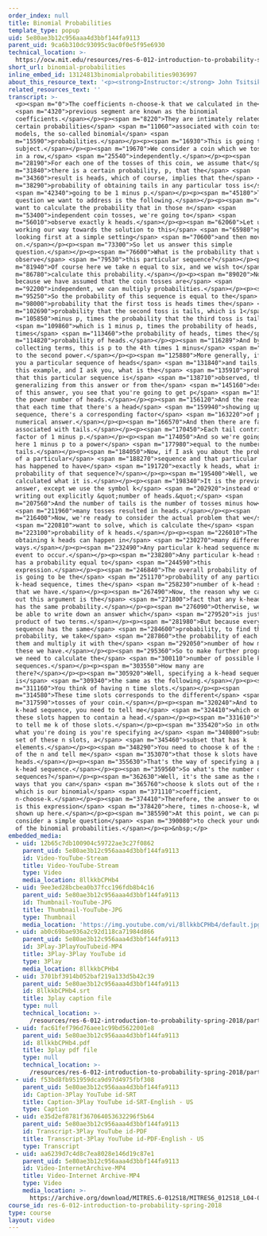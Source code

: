 ```yaml
---
order_index: null
title: Binomial Probabilities
template_type: popup
uid: 5e80ae3b12c956aaa4d3bbf144fa9113
parent_uid: 9ca6b310dc93095c9ac0f0e5f95e6930
technical_location: >-
  https://ocw.mit.edu/resources/res-6-012-introduction-to-probability-spring-2018/part-i-the-fundamentals/binomial-probabilities
short_url: binomial-probabilities
inline_embed_id: 13124813binomialprobabilities9036997
about_this_resource_text: '<p><strong>Instructor:</strong> John Tsitsiklis</p>'
related_resources_text: ''
transcript: >-
  <p><span m="0">The coefficients n-choose-k that we calculated in the</span>
  <span m="4320">previous segment are known as the binomial
  coefficients.</span></p><p><span m="8220">They are intimately related to
  certain probabilities</span> <span m="11060">associated with coin tossing
  models, the so-called binomial</span> <span
  m="15590">probabilities.</span></p><p><span m="16930">This is going to be our
  subject.</span></p><p><span m="19670">We consider a coin which we toss n times
  in a row,</span> <span m="25540">independently.</span></p><p><span
  m="28190">For each one of the tosses of this coin, we assume that</span> <span
  m="31840">there is a certain probability, p, that the</span> <span
  m="34360">result is heads, which of course, implies that the</span> <span
  m="38290">probability of obtaining tails in any particular toss is</span>
  <span m="42340">going to be 1 minus p.</span></p><p><span m="45180">The
  question we want to address is the following.</span></p><p><span m="49740">We
  want to calculate the probability that in those n</span> <span
  m="53400">independent coin tosses, we're going to</span> <span
  m="56010">observe exactly k heads.</span></p><p><span m="62060">Let us start
  working our way towards the solution to this</span> <span m="65980">problem by
  looking first at a simple setting</span> <span m="70600">and then move
  on.</span></p><p><span m="73300">So let us answer this simple
  question.</span></p><p><span m="76600">What is the probability that we
  observe</span> <span m="79530">this particular sequence?</span></p><p><span
  m="81940">Of course here we take n equal to six, and we wish to</span> <span
  m="86780">calculate this probability.</span></p><p><span m="89020">Now,
  because we have assumed that the coin tosses are</span> <span
  m="92200">independent, we can multiply probabilities.</span></p><p><span
  m="95250">So the probability of this sequence is equal to the</span> <span
  m="98000">probability that the first toss is heads times the</span> <span
  m="102690">probability that the second toss is tails, which is 1</span> <span
  m="105850">minus p, times the probability that the third toss is tails,</span>
  <span m="109860">which is 1 minus p, times the probability of heads,
  times</span> <span m="113460">the probability of heads, times the</span> <span
  m="114820">probability of heads.</span></p><p><span m="116289">And by
  collecting terms, this is p to the 4th times 1 minus</span> <span m="121290">p
  to the second power.</span></p><p><span m="125880">More generally, if I give
  you a particular sequence of heads</span> <span m="131840">and tails, as in
  this example, and I ask you, what is the</span> <span m="135910">probability
  that this particular sequence is</span> <span m="138710">observed, then by
  generalizing from this answer or from the</span> <span m="145160">derivation
  of this answer, you see that you're going to get p</span> <span m="151170">to
  the power number of heads.</span></p><p><span m="156120">And the reason is
  that each time that there's a head</span> <span m="159940">showing up in this
  sequence, there's a corresponding factor</span> <span m="163220">of p in this
  numerical answer.</span></p><p><span m="166570">And then there are factors
  associated with tails.</span></p><p><span m="170450">Each tail contributes a
  factor of 1 minus p.</span></p><p><span m="174050">And so we're going to have
  here 1 minus p to a power</span> <span m="177980">equal to the number of
  tails.</span></p><p><span m="184050">Now, if I ask you about the probability
  of a particular</span> <span m="188270">sequence and that particular sequence
  has happened to have</span> <span m="191720">exactly k heads, what is the
  probability of that sequence?</span></p><p><span m="195400">Well, we already
  calculated what it is.</span></p><p><span m="198340">It is the previous
  answer, except we use the symbol k</span> <span m="202920">instead of just
  writing out explicitly &quot;number of heads.&quot;</span> <span
  m="207560">And the number of tails is the number of tosses minus how</span>
  <span m="211960">many tosses resulted in heads.</span></p><p><span
  m="216400">Now, we're ready to consider the actual problem that we</span>
  <span m="220810">want to solve, which is calculate the</span> <span
  m="223100">probability of k heads.</span></p><p><span m="226010">The event of
  obtaining k heads can happen in</span> <span m="230270">many different
  ways.</span></p><p><span m="232490">Any particular k-head sequence makes that
  event to occur.</span></p><p><span m="238280">Any particular k-head sequence
  has a probability equal to</span> <span m="244590">this
  expression.</span></p><p><span m="246840">The overall probability of k heads
  is going to be the</span> <span m="251170">probability of any particular
  k-head sequence, times the</span> <span m="258230">number of k-head sequences
  that we have.</span></p><p><span m="267490">Now, the reason why we can carry
  out this argument is the</span> <span m="271800">fact that any k-head sequence
  has the same probability.</span></p><p><span m="276090">Otherwise, we wouldn't
  be able to write down an answer which</span> <span m="279520">is just the
  product of two terms.</span></p><p><span m="281980">But because every k-head
  sequence has the same</span> <span m="284600">probability, to find the overall
  probability, we take</span> <span m="287860">the probability of each one of
  them and multiply it with the</span> <span m="292050">number of how many of
  these we have.</span></p><p><span m="295360">So to make further progress, now
  we need to calculate the</span> <span m="300110">number of possible k-head
  sequences.</span></p><p><span m="303550">How many are
  there?</span></p><p><span m="305920">Well, specifying a k-head sequence
  is</span> <span m="309340">the same as the following.</span></p><p><span
  m="311160">You think of having n time slots.</span></p><p><span
  m="314580">These time slots corresponds to the different</span> <span
  m="317590">tosses of your coin.</span></p><p><span m="320240">And to specify a
  k-head sequence, you need to tell me</span> <span m="324410">which ones of
  these slots happen to contain a head.</span></p><p><span m="331610">You need
  to tell me k of those slots.</span></p><p><span m="335420">So in other words,
  what you're doing is you're specifying a</span> <span m="340800">subset of the
  set of these n slots, a</span> <span m="345460">subset that has k
  elements.</span></p><p><span m="348290">You need to choose k of the slots out
  of the n and tell me</span> <span m="353070">that those k slots have
  heads.</span></p><p><span m="355630">That's the way of specifying a particular
  k-head sequence.</span></p><p><span m="359560">So what's the number of k-head
  sequences?</span></p><p><span m="362630">Well, it's the same as the number of
  ways that you can</span> <span m="365760">choose k slots out of the n slots,
  which is our binomial</span> <span m="371110">coefficient,
  n-choose-k.</span></p><p><span m="374410">Therefore, the answer to our problem
  is this expression</span> <span m="378420">here, times n-choose-k, which is
  shown up here.</span></p><p><span m="385590">At this point, we can pause and
  consider a simple question</span> <span m="390080">to check your understanding
  of the binomial probabilities.</span></p><p>&nbsp;</p>
embedded_media:
  - uid: 12b65c7db100904c59722ae3c27f0862
    parent_uid: 5e80ae3b12c956aaa4d3bbf144fa9113
    id: Video-YouTube-Stream
    title: Video-YouTube-Stream
    type: Video
    media_location: 8llkkbCPHb4
  - uid: 9ee3ed28bcbea0b37fcc196fdb8b4c16
    parent_uid: 5e80ae3b12c956aaa4d3bbf144fa9113
    id: Thumbnail-YouTube-JPG
    title: Thumbnail-YouTube-JPG
    type: Thumbnail
    media_location: 'https://img.youtube.com/vi/8llkkbCPHb4/default.jpg'
  - uid: ab0c69bae936a2c92d118ca71984d866
    parent_uid: 5e80ae3b12c956aaa4d3bbf144fa9113
    id: 3Play-3PlayYouTubeid-MP4
    title: 3Play-3Play YouTube id
    type: 3Play
    media_location: 8llkkbCPHb4
  - uid: 3701bf3914b052baf219a133d5b42c39
    parent_uid: 5e80ae3b12c956aaa4d3bbf144fa9113
    id: 8llkkbCPHb4.srt
    title: 3play caption file
    type: null
    technical_location: >-
      /resources/res-6-012-introduction-to-probability-spring-2018/part-i-the-fundamentals/binomial-probabilities/8llkkbCPHb4.srt
  - uid: fac61fef796d76aee1c99bd5622001e8
    parent_uid: 5e80ae3b12c956aaa4d3bbf144fa9113
    id: 8llkkbCPHb4.pdf
    title: 3play pdf file
    type: null
    technical_location: >-
      /resources/res-6-012-introduction-to-probability-spring-2018/part-i-the-fundamentals/binomial-probabilities/8llkkbCPHb4.pdf
  - uid: f53bd8fb951959dca9d97d4975fbf308
    parent_uid: 5e80ae3b12c956aaa4d3bbf144fa9113
    id: Caption-3Play YouTube id-SRT
    title: Caption-3Play YouTube id-SRT-English - US
    type: Caption
  - uid: e35d2ef8781f367064053632296f5b64
    parent_uid: 5e80ae3b12c956aaa4d3bbf144fa9113
    id: Transcript-3Play YouTube id-PDF
    title: Transcript-3Play YouTube id-PDF-English - US
    type: Transcript
  - uid: aa6239d7c4d8c7ea8028e146d19c87e1
    parent_uid: 5e80ae3b12c956aaa4d3bbf144fa9113
    id: Video-InternetArchive-MP4
    title: Video-Internet Archive-MP4
    type: Video
    media_location: >-
      https://archive.org/download/MITRES.6-012S18/MITRES6_012S18_L04-05_300k.mp4
course_id: res-6-012-introduction-to-probability-spring-2018
type: course
layout: video
---
```

